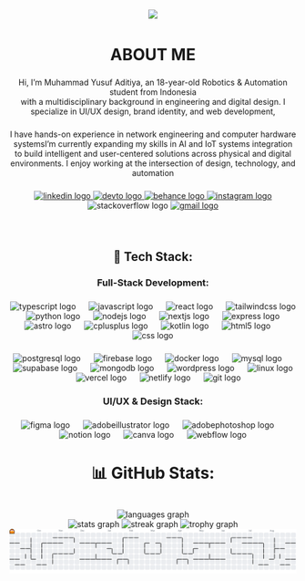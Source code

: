 <h1 align="center">
    <img src="https://readme-typing-svg.herokuapp.com/?font=Righteous&size=35&center=true&vCenter=true&width=500&height=70&duration=4000&lines=Hi+There!+👋;+I'm+Muhammad+Yusuf+!;" />
</h1>

<h1 align="center">ABOUT ME</h1>

###

<p align="center">Hi, I’m Muhammad Yusuf Aditiya, an 18-year-old Robotics & Automation student from Indonesia <br>with a multidisciplinary background in engineering and digital design. I specialize in UI/UX design, brand identity, and web development,</p>

###

<p align="center">I have hands-on experience in network engineering and computer hardware systemsI’m currently expanding my skills in AI and IoT systems integration <br>to build intelligent and user-centered solutions across physical and digital environments.  I enjoy working at the intersection of design, technology, and automation</p>

###

<div align="center">
  <a href="https://www.linkedin.com/in/myfza/" target="_blank">
    <img src="https://img.shields.io/static/v1?message=LinkedIn&logo=linkedin&label=&color=0077B5&logoColor=white&labelColor=&style=for-the-badge" height="25" alt="linkedin logo"  />
  </a>
  <a href="https://dev.to/myfza" target="_blank">
    <img src="https://img.shields.io/static/v1?message=dev.to&logo=dev.to&label=&color=0A0A0A&logoColor=white&labelColor=&style=for-the-badge" height="25" alt="devto logo"  />
  </a>
  <a href="https://www.behance.net/muhammaaditiya3" target="_blank">
    <img src="https://img.shields.io/static/v1?message=Behance&logo=behance&label=&color=1769ff&logoColor=white&labelColor=&style=for-the-badge" height="25" alt="behance logo"  />
  </a>
  <a href="https://www.instagram.com/vizart.in/" target="_blank">
    <img src="https://img.shields.io/static/v1?message=Instagram&logo=instagram&label=&color=E4405F&logoColor=white&labelColor=&style=for-the-badge" height="25" alt="instagram logo"  />
  </a>
  <img src="https://img.shields.io/static/v1?message=Stackoverflow&logo=stackoverflow&label=&color=FE7A16&logoColor=white&labelColor=&style=for-the-badge" height="25" alt="stackoverflow logo"  />
  <a href="vizart.id@gmail.com" target="_blank">
    <img src="https://img.shields.io/static/v1?message=Gmail&logo=gmail&label=&color=D14836&logoColor=white&labelColor=&style=for-the-badge" height="25" alt="gmail logo"  />
  </a>
</div>

###

<br clear="both">

<h2 align="center">🧠 Tech Stack:</h2>

###

<h3 align="center">Full-Stack Development:</h3>

###

<div align="center">
  <img src="https://cdn.jsdelivr.net/gh/devicons/devicon/icons/typescript/typescript-original.svg" height="40" alt="typescript logo"  />
  <img width="15" />
  <img src="https://cdn.jsdelivr.net/gh/devicons/devicon/icons/javascript/javascript-original.svg" height="40" alt="javascript logo"  />
  <img width="15" />
  <img src="https://cdn.jsdelivr.net/gh/devicons/devicon/icons/react/react-original.svg" height="40" alt="react logo"  />
  <img width="15" />
  <img src="https://cdn.simpleicons.org/tailwindcss/06B6D4" height="40" alt="tailwindcss logo"  />
  <img width="15" />
  <img src="https://cdn.jsdelivr.net/gh/devicons/devicon/icons/python/python-original.svg" height="40" alt="python logo"  />
  <img width="15" />
  <img src="https://cdn.jsdelivr.net/gh/devicons/devicon/icons/nodejs/nodejs-original.svg" height="40" alt="nodejs logo"  />
  <img width="15" />
  <img src="https://cdn.jsdelivr.net/gh/devicons/devicon/icons/nextjs/nextjs-original.svg" height="40" alt="nextjs logo"  />
  <img width="15" />
  <img src="https://cdn.jsdelivr.net/gh/devicons/devicon/icons/express/express-original.svg" height="40" alt="express logo"  />
  <img width="15" />
  <img src="https://cdn.simpleicons.org/astro/FF5D01" height="40" alt="astro logo"  />
  <img width="15" />
  <img src="https://cdn.simpleicons.org/c++/00599C" height="40" alt="cplusplus logo"  />
  <img width="15" />
  <img src="https://cdn.jsdelivr.net/gh/devicons/devicon/icons/kotlin/kotlin-original.svg" height="40" alt="kotlin logo"  />
  <img width="15" />
  <img src="https://cdn.jsdelivr.net/gh/devicons/devicon/icons/html5/html5-original.svg" height="40" alt="html5 logo"  />
  <img width="15" />
  <img src="https://cdn.jsdelivr.net/gh/devicons/devicon/icons/css3/css3-original.svg" height="40" alt="css logo"  />
</div>

###

<div align="center">
  <img src="https://cdn.jsdelivr.net/gh/devicons/devicon/icons/postgresql/postgresql-original.svg" height="40" alt="postgresql logo"  />
  <img width="15" />
  <img src="https://cdn.jsdelivr.net/gh/devicons/devicon/icons/firebase/firebase-plain.svg" height="40" alt="firebase logo"  />
  <img width="15" />
  <img src="https://cdn.simpleicons.org/docker/2496ED" height="40" alt="docker logo"  />
  <img width="15" />
  <img src="https://cdn.jsdelivr.net/gh/devicons/devicon/icons/mysql/mysql-original.svg" height="40" alt="mysql logo"  />
  <img width="15" />
  <img src="https://cdn.simpleicons.org/supabase/3ECF8E" height="40" alt="supabase logo"  />
  <img width="15" />
  <img src="https://cdn.jsdelivr.net/gh/devicons/devicon/icons/mongodb/mongodb-original.svg" height="40" alt="mongodb logo"  />
  <img width="15" />
  <img src="https://cdn.simpleicons.org/wordpress/21759B" height="40" alt="wordpress logo"  />
  <img width="15" />
  <img src="https://cdn.jsdelivr.net/gh/devicons/devicon/icons/linux/linux-original.svg" height="40" alt="linux logo"  />
  <img width="15" />
  <img src="https://cdn.simpleicons.org/vercel/000000" height="40" alt="vercel logo"  />
  <img width="15" />
  <img src="https://cdn.simpleicons.org/netlify/00C7B7" height="40" alt="netlify logo"  />
  <img width="15" />
  <img src="https://cdn.jsdelivr.net/gh/devicons/devicon/icons/git/git-original.svg" height="40" alt="git logo"  />
</div>

###

<h3 align="center"> UI/UX & Design Stack:</h3>

###

<div align="center">
  <img src="https://cdn.jsdelivr.net/gh/devicons/devicon/icons/figma/figma-original.svg" height="40" alt="figma logo"  />
  <img width="15" />
  <img src="https://skillicons.dev/icons?i=ai" height="40" alt="adobeillustrator logo"  />
  <img width="15" />
  <img src="https://skillicons.dev/icons?i=ps" height="40" alt="adobephotoshop logo"  />
  <img width="15" />
  <img src="https://cdn.jsdelivr.net/gh/devicons/devicon/icons/notion/notion-original.svg" height="40" alt="notion logo"  />
  <img width="15" />
  <img src="https://cdn.jsdelivr.net/gh/devicons/devicon/icons/canva/canva-original.svg" height="40" alt="canva logo"  />
  <img width="15" />
  <img src="https://skillicons.dev/icons?i=webflow" height="40" alt="webflow logo"  />
</div>


<h1 align="center">📊 GitHub Stats:</h1>
<br clear="both">
<div align="center">
  <img src="https://github-readme-stats.vercel.app/api/top-langs?username=myfza&locale=en&hide_title=false&layout=compact&card_width=320&langs_count=8&theme=codeSTACKr&hide_border=false&order=2" height="150" alt="languages graph"  />
    <br />
  <img src="https://github-readme-stats.vercel.app/api?username=myfza&hide_title=false&hide_rank=false&show_icons=true&include_all_commits=true&count_private=true&disable_animations=false&theme=codeSTACKr&locale=en&hide_border=false&order=1" height="250" alt="stats graph"  />
  <img src="https://streak-stats.demolab.com?user=myfza&locale=en&mode=daily&theme=codeSTACKr&hide_border=false&border_radius=5&order=3" height="250" alt="streak graph"  />
  <img src="https://github-profile-trophy.vercel.app?username=myfza&theme=dark_lover&column=-1&row=1&margin-w=8&margin-h=8&no-bg=false&no-frame=false&order=4" height="250" alt="trophy graph"  />
</div>
<picture>
  <source media="(prefers-color-scheme: dark)" srcset="https://raw.githubusercontent.com/myfza/myfza/output/pacman-contribution-graph-dark.svg">
  <source media="(prefers-color-scheme: light)" srcset="https://raw.githubusercontent.com/myfza/myfza/output/pacman-contribution-graph.svg">
  <img alt="pacman contribution graph" src="https://raw.githubusercontent.com/myfza/myfza/output/pacman-contribution-graph.svg">
</picture>

